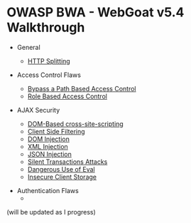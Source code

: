 # OWASP BWA - WebGoat v5.4 Walkthrough



* General
  
  - [HTTP Splitting](/WebGoat/General/HTTP-Splitting.md)

* Access Control Flaws
  
  - [Bypass a Path Based Access Control](/WebGoat/Access%20Control%20Flaws/BypassPathBasedAccessControl.md)
  - [Role Based Access Control](/WebGoat/Access%20Control%20Flaws/RoleBasedAccessControl.md)

* AJAX Security
  
  - [DOM-Based cross-site-scripting](/WebGoat/AJAX%20Security/DOM_based_XSS.md)
  - [Client Side Filtering](/WebGoat/AJAX%20Security/Client_Side_Filtering.md)
  - [DOM Injection](/WebGoat/AJAX%20Security/DOM_Injection.md)
  - [XML Injection](/WebGoat/AJAX%20Security/XML_Injection.md)
  - [JSON Injection](/WebGoat/AJAX%20Security/JSON_Injection.md)
  - [Silent Transactions Attacks](/WebGoat/AJAX%20Security/Silent_Transactions_Attacks.md)
  - [Dangerous Use of Eval](/WebGoat/AJAX%20Security/Danger_Use_Eval.md)
  - [Insecure Client Storage](/WebGoat/AJAX%20Security/Insecure_Client_Storage.md)
- Authentication Flaws
  - []()

(will be updated as I progress)


